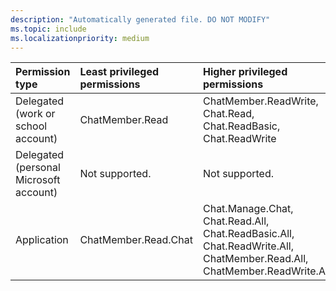 ```yaml
---
description: "Automatically generated file. DO NOT MODIFY"
ms.topic: include
ms.localizationpriority: medium
---
```


|Permission type|Least privileged permissions|Higher privileged permissions|
|:---|:---|:---|
|Delegated (work or school account)|ChatMember.Read|ChatMember.ReadWrite, Chat.Read, Chat.ReadBasic, Chat.ReadWrite|
|Delegated (personal Microsoft account)|Not supported.|Not supported.|
|Application|ChatMember.Read.Chat|Chat.Manage.Chat, Chat.Read.All, Chat.ReadBasic.All, Chat.ReadWrite.All, ChatMember.Read.All, ChatMember.ReadWrite.All|

